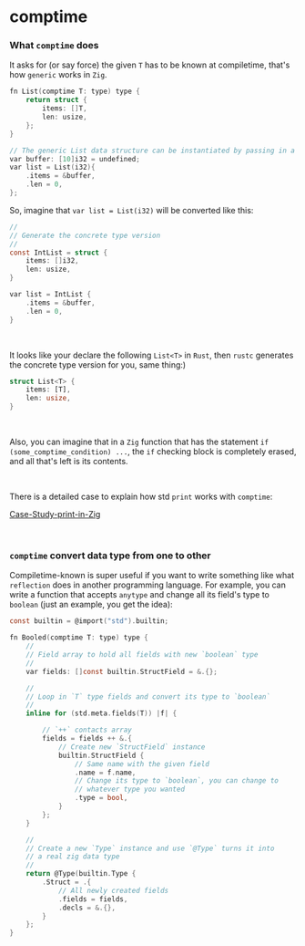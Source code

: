# comptime

### What `comptime` does

It asks for (or say force) the given `T` has to be known at compiletime, that's
how `generic` works in `Zig`.

```c
fn List(comptime T: type) type {
    return struct {
        items: []T,
        len: usize,
    };
}

// The generic List data structure can be instantiated by passing in a type:
var buffer: [10]i32 = undefined;
var list = List(i32){
    .items = &buffer,
    .len = 0,
};
```

So, imagine that `var list = List(i32)` will be converted like this:

```c
//
// Generate the concrete type version
//
const IntList = struct {
    items: []i32,
    len: usize,
}

var list = IntList {
    .items = &buffer,
    .len = 0,
}
```

</br>

It looks like your declare the following `List<T>` in `Rust`, then `rustc`
generates the concrete type version for you, same thing:)

```rust
struct List<T> {
    items: [T],
    len: usize,
}
```
</br>


Also, you can imagine that in a `Zig` function that has the statement
`if (some_comptime_condition) ...`, the `if` checking block is completely
erased, and all that's left is its contents.

</br>

There is a detailed case to explain how std `print` works with `comptime`:

[Case-Study-print-in-Zig](https://ziglang.org/documentation/master/#Case-Study-print-in-Zig)

</br>

### `comptime` convert data type from one to other

Compiletime-known is super useful if you want to write something like
what `reflection` does in another programming language. For example, you can
write a function that accepts `anytype` and change all its field's type to
`boolean` (just an example, you get the idea):

```c
const builtin = @import("std").builtin;

fn Booled(comptime T: type) type {
    //
    // Field array to hold all fields with new `boolean` type
    //
    var fields: []const builtin.StructField = &.{};

    //
    // Loop in `T` type fields and convert its type to `boolean`
    //
    inline for (std.meta.fields(T)) |f| {

        // `++` contacts array
        fields = fields ++ &.{
            // Create new `StructField` instance
            builtin.StructField {
                // Same name with the given field
                .name = f.name,
                // Change its type to `boolean`, you can change to
                // whatever type you wanted
                .type = bool,
            }
        };
    }

    //
    // Create a new `Type` instance and use `@Type` turns it into
    // a real zig data type
    //
    return @Type(builtin.Type {
        .Struct = .{
            // All newly created fields
            .fields = fields,
            .decls = &.{},
        }
    };
}
```

</br>

